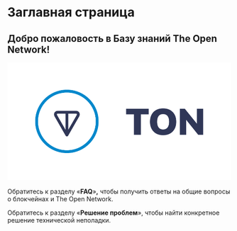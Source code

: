 # Заглавная страница

## Добро пожаловость в Базу знаний The Open Network!

![](.gitbook/assets/ton-logo-for-white-background-.png)

Обратитесь к разделу «**FAQ**»**,** чтобы получить ответы на общие вопросы о блокчейнах и The Open Network.

Обратитесь к разделу «**Решение проблем**», чтобы найти конкретное решение технической неполадки.


